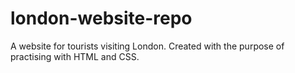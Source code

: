 # london-website-repo

A website for tourists visiting London.
Created with the purpose of practising with HTML and CSS.